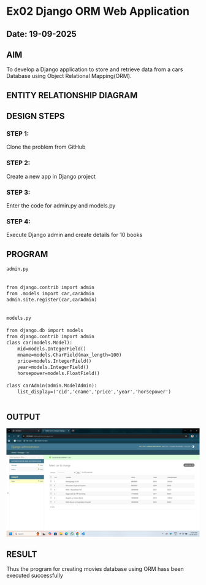 # Ex02 Django ORM Web Application
## Date: 19-09-2025

## AIM
To develop a Django application to store and retrieve data from a cars Database using Object Relational Mapping(ORM).

## ENTITY RELATIONSHIP DIAGRAM



## DESIGN STEPS

### STEP 1:
Clone the problem from GitHub

### STEP 2:
Create a new app in Django project

### STEP 3:
Enter the code for admin.py and models.py

### STEP 4:
Execute Django admin and create details for 10 books

## PROGRAM
~~~
admin.py


from django.contrib import admin
from .models import car,carAdmin
admin.site.register(car,carAdmin)


models.py

from django.db import models
from django.contrib import admin
class car(models.Model):
    mid=models.IntegerField()
    mname=models.CharField(max_length=100)
    price=models.IntegerField()
    year=models.IntegerField()
    horsepower=models.FloatField()

class carAdmin(admin.ModelAdmin):
    list_display=('cid','cname','price','year','horsepower')


~~~

## OUTPUT
![alt text](<Screenshot (35).png>)



## RESULT
Thus the program for creating movies database using ORM hass been executed successfully
